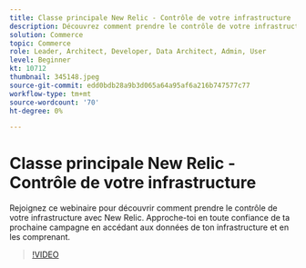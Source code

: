 ```yaml
---
title: Classe principale New Relic - Contrôle de votre infrastructure
description: Découvrez comment prendre le contrôle de votre infrastructure avec New Relic. Approche-toi en toute confiance de ta prochaine campagne en accédant aux données de ton infrastructure et en les comprenant.
solution: Commerce
topic: Commerce
role: Leader, Architect, Developer, Data Architect, Admin, User
level: Beginner
kt: 10712
thumbnail: 345148.jpeg
source-git-commit: edd0bdb28a9b3d065a64a95af6a216b747577c77
workflow-type: tm+mt
source-wordcount: '70'
ht-degree: 0%

---
```


# Classe principale New Relic - Contrôle de votre infrastructure

Rejoignez ce webinaire pour découvrir comment prendre le contrôle de votre infrastructure avec New Relic. Approche-toi en toute confiance de ta prochaine campagne en accédant aux données de ton infrastructure et en les comprenant.

>[!VIDEO](https://video.tv.adobe.com/v/345148/?quality=12&learn=on)
